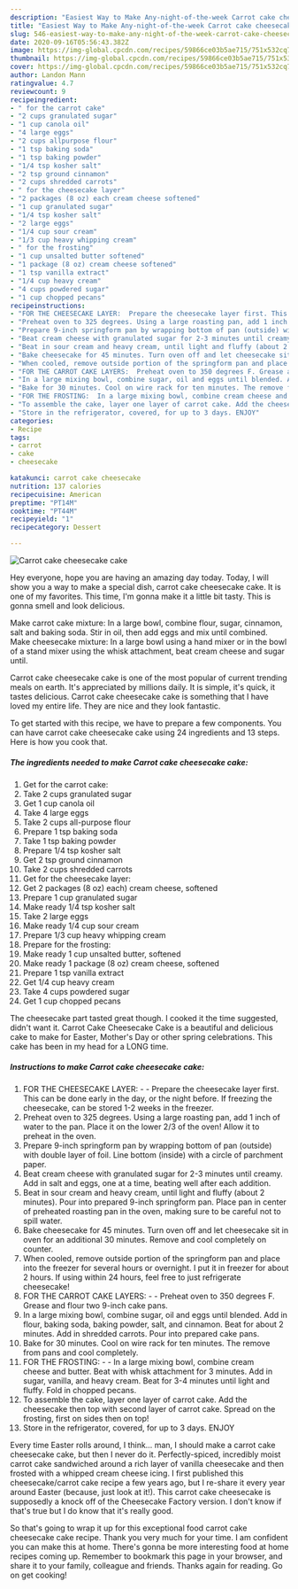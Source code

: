 ```yaml
---
description: "Easiest Way to Make Any-night-of-the-week Carrot cake cheesecake cake"
title: "Easiest Way to Make Any-night-of-the-week Carrot cake cheesecake cake"
slug: 546-easiest-way-to-make-any-night-of-the-week-carrot-cake-cheesecake-cake
date: 2020-09-16T05:56:43.382Z
image: https://img-global.cpcdn.com/recipes/59866ce03b5ae715/751x532cq70/carrot-cake-cheesecake-cake-recipe-main-photo.jpg
thumbnail: https://img-global.cpcdn.com/recipes/59866ce03b5ae715/751x532cq70/carrot-cake-cheesecake-cake-recipe-main-photo.jpg
cover: https://img-global.cpcdn.com/recipes/59866ce03b5ae715/751x532cq70/carrot-cake-cheesecake-cake-recipe-main-photo.jpg
author: Landon Mann
ratingvalue: 4.7
reviewcount: 9
recipeingredient:
- " for the carrot cake"
- "2 cups granulated sugar"
- "1 cup canola oil"
- "4 large eggs"
- "2 cups allpurpose flour"
- "1 tsp baking soda"
- "1 tsp baking powder"
- "1/4 tsp kosher salt"
- "2 tsp ground cinnamon"
- "2 cups shredded carrots"
- " for the cheesecake layer"
- "2 packages (8 oz) each cream cheese softened"
- "1 cup granulated sugar"
- "1/4 tsp kosher salt"
- "2 large eggs"
- "1/4 cup sour cream"
- "1/3 cup heavy whipping cream"
- " for the frosting"
- "1 cup unsalted butter softened"
- "1 package (8 oz) cream cheese softened"
- "1 tsp vanilla extract"
- "1/4 cup heavy cream"
- "4 cups powdered sugar"
- "1 cup chopped pecans"
recipeinstructions:
- "FOR THE CHEESECAKE LAYER:  Prepare the cheesecake layer first. This can be done early in the day, or the night before. If freezing the cheesecake, can be stored 1-2 weeks in the freezer."
- "Preheat oven to 325 degrees. Using a large roasting pan, add 1 inch of water to the pan. Place it on the lower 2/3 of the oven! Allow it to preheat in the oven."
- "Prepare 9-inch springform pan by wrapping bottom of pan (outside) with double layer of foil. Line bottom (inside) with a circle of parchment paper."
- "Beat cream cheese with granulated sugar for 2-3 minutes until creamy. Add in salt and eggs, one at a time, beating well after each addition."
- "Beat in sour cream and heavy cream, until light and fluffy (about 2 minutes). Pour into prepared 9-inch springform pan. Place pan in center of preheated roasting pan in the oven, making sure to be careful not to spill water."
- "Bake cheesecake for 45 minutes. Turn oven off and let cheesecake sit in oven for an additional 30 minutes. Remove and cool completely on counter."
- "When cooled, remove outside portion of the springform pan and place into the freezer for several hours or overnight. I put it in freezer for about 2 hours. If using within 24 hours, feel free to just refrigerate cheesecake!"
- "FOR THE CARROT CAKE LAYERS:  Preheat oven to 350 degrees F. Grease and flour two 9-inch cake pans."
- "In a large mixing bowl, combine sugar, oil and eggs until blended. Add in flour, baking soda, baking powder, salt, and cinnamon. Beat for about 2 minutes. Add in shredded carrots. Pour into prepared cake pans."
- "Bake for 30 minutes. Cool on wire rack for ten minutes. The remove from pans and cool completely."
- "FOR THE FROSTING:  In a large mixing bowl, combine cream cheese and butter. Beat with whisk attachment for 3 minutes. Add in sugar, vanilla, and heavy cream. Beat for 3-4 minutes until light and fluffy. Fold in chopped pecans."
- "To assemble the cake, layer one layer of carrot cake. Add the cheesecake then top with second layer of carrot cake. Spread on the frosting, first on sides then on top!"
- "Store in the refrigerator, covered, for up to 3 days. ENJOY"
categories:
- Recipe
tags:
- carrot
- cake
- cheesecake

katakunci: carrot cake cheesecake 
nutrition: 137 calories
recipecuisine: American
preptime: "PT14M"
cooktime: "PT44M"
recipeyield: "1"
recipecategory: Dessert

---
```



![Carrot cake cheesecake cake](https://img-global.cpcdn.com/recipes/59866ce03b5ae715/751x532cq70/carrot-cake-cheesecake-cake-recipe-main-photo.jpg)

Hey everyone, hope you are having an amazing day today. Today, I will show you a way to make a special dish, carrot cake cheesecake cake. It is one of my favorites. This time, I'm gonna make it a little bit tasty. This is gonna smell and look delicious.

Make carrot cake mixture: In a large bowl, combine flour, sugar, cinnamon, salt and baking soda. Stir in oil, then add eggs and mix until combined. Make cheesecake mixture: In a large bowl using a hand mixer or in the bowl of a stand mixer using the whisk attachment, beat cream cheese and sugar until.

Carrot cake cheesecake cake is one of the most popular of current trending meals on earth. It's appreciated by millions daily. It is simple, it's quick, it tastes delicious. Carrot cake cheesecake cake is something that I have loved my entire life. They are nice and they look fantastic.


To get started with this recipe, we have to prepare a few components. You can have carrot cake cheesecake cake using 24 ingredients and 13 steps. Here is how you cook that.

<!--inarticleads1-->

##### The ingredients needed to make Carrot cake cheesecake cake:

1. Get  for the carrot cake:
1. Take 2 cups granulated sugar
1. Get 1 cup canola oil
1. Take 4 large eggs
1. Take 2 cups all-purpose flour
1. Prepare 1 tsp baking soda
1. Take 1 tsp baking powder
1. Prepare 1/4 tsp kosher salt
1. Get 2 tsp ground cinnamon
1. Take 2 cups shredded carrots
1. Get  for the cheesecake layer:
1. Get 2 packages (8 oz) each) cream cheese, softened
1. Prepare 1 cup granulated sugar
1. Make ready 1/4 tsp kosher salt
1. Take 2 large eggs
1. Make ready 1/4 cup sour cream
1. Prepare 1/3 cup heavy whipping cream
1. Prepare  for the frosting:
1. Make ready 1 cup unsalted butter, softened
1. Make ready 1 package (8 oz) cream cheese, softened
1. Prepare 1 tsp vanilla extract
1. Get 1/4 cup heavy cream
1. Take 4 cups powdered sugar
1. Get 1 cup chopped pecans


The cheesecake part tasted great though. I cooked it the time suggested, didn&#39;t want it. Carrot Cake Cheesecake Cake is a beautiful and delicious cake to make for Easter, Mother&#39;s Day or other spring celebrations. This cake has been in my head for a LONG time. 

<!--inarticleads2-->

##### Instructions to make Carrot cake cheesecake cake:

1. FOR THE CHEESECAKE LAYER: -  - Prepare the cheesecake layer first. This can be done early in the day, or the night before. If freezing the cheesecake, can be stored 1-2 weeks in the freezer.
1. Preheat oven to 325 degrees. Using a large roasting pan, add 1 inch of water to the pan. Place it on the lower 2/3 of the oven! Allow it to preheat in the oven.
1. Prepare 9-inch springform pan by wrapping bottom of pan (outside) with double layer of foil. Line bottom (inside) with a circle of parchment paper.
1. Beat cream cheese with granulated sugar for 2-3 minutes until creamy. Add in salt and eggs, one at a time, beating well after each addition.
1. Beat in sour cream and heavy cream, until light and fluffy (about 2 minutes). Pour into prepared 9-inch springform pan. Place pan in center of preheated roasting pan in the oven, making sure to be careful not to spill water.
1. Bake cheesecake for 45 minutes. Turn oven off and let cheesecake sit in oven for an additional 30 minutes. Remove and cool completely on counter.
1. When cooled, remove outside portion of the springform pan and place into the freezer for several hours or overnight. I put it in freezer for about 2 hours. If using within 24 hours, feel free to just refrigerate cheesecake!
1. FOR THE CARROT CAKE LAYERS: -  - Preheat oven to 350 degrees F. Grease and flour two 9-inch cake pans.
1. In a large mixing bowl, combine sugar, oil and eggs until blended. Add in flour, baking soda, baking powder, salt, and cinnamon. Beat for about 2 minutes. Add in shredded carrots. Pour into prepared cake pans.
1. Bake for 30 minutes. Cool on wire rack for ten minutes. The remove from pans and cool completely.
1. FOR THE FROSTING: -  - In a large mixing bowl, combine cream cheese and butter. Beat with whisk attachment for 3 minutes. Add in sugar, vanilla, and heavy cream. Beat for 3-4 minutes until light and fluffy. Fold in chopped pecans.
1. To assemble the cake, layer one layer of carrot cake. Add the cheesecake then top with second layer of carrot cake. Spread on the frosting, first on sides then on top!
1. Store in the refrigerator, covered, for up to 3 days. ENJOY


Every time Easter rolls around, I think… man, I should make a carrot cake cheesecake cake, but then I never do it. Perfectly-spiced, incredibly moist carrot cake sandwiched around a rich layer of vanilla cheesecake and then frosted with a whipped cream cheese icing. I first published this cheesecake/carrot cake recipe a few years ago, but I re-share it every year around Easter (because, just look at it!). This carrot cake cheesecake is supposedly a knock off of the Cheesecake Factory version. I don&#39;t know if that&#39;s true but I do know that it&#39;s really good. 

So that's going to wrap it up for this exceptional food carrot cake cheesecake cake recipe. Thank you very much for your time. I am confident you can make this at home. There's gonna be more interesting food at home recipes coming up. Remember to bookmark this page in your browser, and share it to your family, colleague and friends. Thanks again for reading. Go on get cooking!

